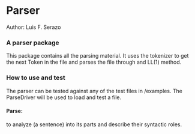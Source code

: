 # Parser

Author: Luis F. Serazo

### A parser package

This package contains all the parsing material. It
uses the tokenizer to get the next Token in the file and 
parses the file through and LL(1) method. 


### How to use and test

The parser can be tested against any of the test files in /examples.
The ParseDriver will be used to load and test a file. 


#### Parse:
to analyze (a sentence) into its parts and describe their syntactic roles.
